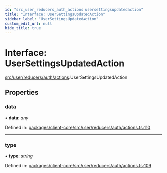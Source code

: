 ```yaml
---
id: "src_user_reducers_auth_actions.usersettingsupdatedaction"
title: "Interface: UserSettingsUpdatedAction"
sidebar_label: "UserSettingsUpdatedAction"
custom_edit_url: null
hide_title: true
---
```


# Interface: UserSettingsUpdatedAction

[src/user/reducers/auth/actions](../modules/src_user_reducers_auth_actions.md).UserSettingsUpdatedAction

## Properties

### data

• **data**: *any*

Defined in: [packages/client-core/src/user/reducers/auth/actions.ts:110](https://github.com/xr3ngine/xr3ngine/blob/7e8e151f1/packages/client-core/src/user/reducers/auth/actions.ts#L110)

___

### type

• **type**: *string*

Defined in: [packages/client-core/src/user/reducers/auth/actions.ts:109](https://github.com/xr3ngine/xr3ngine/blob/7e8e151f1/packages/client-core/src/user/reducers/auth/actions.ts#L109)
